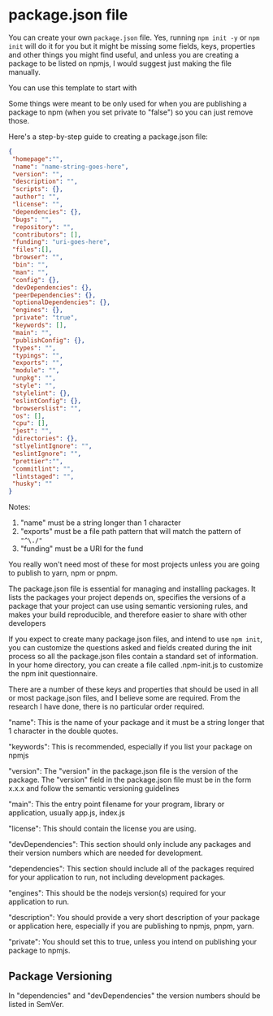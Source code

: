 # package.json file

You can create your own `package.json` file.  Yes, running `npm init -y` or `npm init` will do it for you but it might be missing some fields, keys, properties and other things you might find useful, and unless you are creating a package to be listed on npmjs, I would suggest just making the file manually.

You can use this template to start with

Some things were meant to be only used for when you are publishing a package to npm (when you set private to "false") so you can just remove those.

Here's a step-by-step guide to creating a package.json file:

```json
{
 "homepage":"",
 "name": "name-string-goes-here",
 "version": "",
 "description": "",
 "scripts": {},
 "author": "",
 "license": "",
 "dependencies": {},
 "bugs": "",
 "repository": "",
 "contributors": [],
 "funding": "uri-goes-here",
 "files":[],
 "browser": "",
 "bin": "",
 "man": "",
 "config": {},
 "devDependencies": {},
 "peerDependencies": {},
 "optionalDependencies": {},
 "engines": {},
 "private": "true",
 "keywords": [],
 "main": "",
 "publishConfig": {},
 "types": "",
 "typings": "",
 "exports": "",
 "module": "",
 "unpkg": "",
 "style": "",
 "stylelint": {},
 "eslintConfig": {},
 "browserslist": "",
 "os": [],
 "cpu": [],
 "jest": "",
 "directories": {},
 "stlyelintIgnore": "",
 "eslintIgnore": "",
 "prettier":"",
 "commitlint": "",
 "lintstaged": "",
 "husky": ""
}
```

Notes:

 1. "name" must be a string longer than 1 character
 2. "exports" must be a file path pattern that will match the pattern of `"^\./"`
 3. "funding" must be a URI for the fund

You really won't need most of these for most projects unless you are going to publish to yarn, npm or pnpm.

The package.json file is essential for managing and installing packages. It lists the packages your project depends on, specifies the versions of a package that your project can use using semantic versioning rules, and makes your build reproducible, and therefore easier to share with other developers

If you expect to create many package.json files, and intend to use `npm init`, you can customize the questions asked and fields created during the init process so all the package.json files contain a standard set of information. In your home directory, you can create a file called .npm-init.js to customize the npm init questionnaire.

There are a number of these keys and properties that should be used in all or most package.json files, and I believe some are required.  From the research I have done, there is no particular order required.

"name":  This is the name of your package and it must be a string longer that 1 character in the double quotes.

"keywords":  This is recommended, especially if you list your package on npmjs

"version": The "version" in the package.json file is the version of the package.
The "version" field in the package.json file must be in the form x.x.x and follow the semantic versioning guidelines

"main": This the entry point filename for your program, library or application, usually app.js, index.js

"license": This should contain the license you are using.

"devDependencies": This section should only include any packages and their version numbers which are needed for development.

"dependencies": This section should include all of the packages required for your application to run, not including development packages.

"engines": This should be the nodejs version(s) required for your application to run.

"description": You should provide a very short description of your package or application here, especially if you are publishing to npmjs, pnpm, yarn.

"private": You should set this to true, unless you intend on publishing your package to npmjs.

## Package Versioning

In "dependencies" and "devDependencies" the version numbers should be listed in SemVer.
